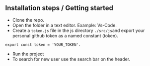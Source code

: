 ## Installation steps / Getting started

- Clone the repo.
- Open the folder in a text editor. Example: Vs-Code.
- Create a `token.js` file in the js directory `./src/js`and export your personal github token as a named constant (token).
```
export const token = 'YOUR_TOKEN'.
```
- Run the project
- To search for new user use the search bar on the header.